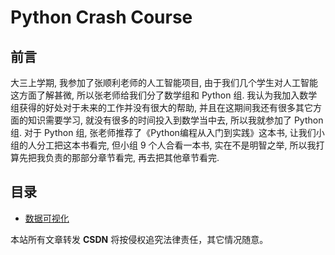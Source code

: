 # Python Crash Course

## 前言

大三上学期, 我参加了张顺利老师的人工智能项目, 由于我们几个学生对人工智能这方面了解甚微, 所以张老师给我们分了数学组和 Python 组. 我认为我加入数学组获得的好处对于未来的工作并没有很大的帮助, 并且在这期间我还有很多其它方面的知识需要学习, 就没有很多的时间投入到数学当中去, 所以我就参加了 Python 组. 对于 Python 组, 张老师推荐了《Python编程从入门到实践》这本书, 让我们小组的人分工把这本书看完, 但小组 9 个人合看一本书, 实在不是明智之举, 所以我打算先把我负责的那部分章节看完, 再去把其他章节看完.

## 目录

- [数据可视化](./Generating-Data.md)

<script src="https://giscus.app/client.js"
        data-repo="wynhelloworld/blog-comments"
        data-repo-id="R_kgDOKruZpg"
        data-category="Announcements"
        data-category-id="DIC_kwDOKruZps4Ca2L0"
        data-mapping="url"
        data-strict="0"
        data-reactions-enabled="1"
        data-emit-metadata="0"
        data-input-position="bottom"
        data-theme="preferred_color_scheme"
        data-lang="zh-CN"
        crossorigin="anonymous"
        async>
</script>

本站所有文章转发 **CSDN** 将按侵权追究法律责任，其它情况随意。

